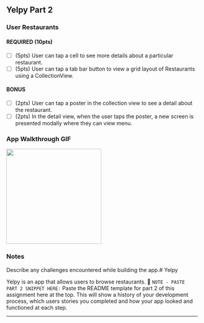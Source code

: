 ## Yelpy Part 2

### User Restaurants

#### REQUIRED (10pts)
- [ ] (5pts) User can tap a cell to see more details about a particular restaurant.
- [ ] (5pts) User can tap a tab bar button to view a grid layout of Restaurants using a CollectionView.

#### BONUS
- [ ] (2pts) User can tap a poster in the collection view to see a detail about the restaurant.
- [ ] (2pts) In the detail view, when the user taps the poster, a new screen is presented modally where they can view menu.

### App Walkthrough GIF

<img src="http://g.recordit.co/diO0T64Sf6.gif" width=250><br>

### Notes
Describe any challenges encountered while building the app.# Yelpy

Yelpy is an app that allows users to browse restaurants.
📝 `NOTE - PASTE PART 2 SNIPPET HERE:` Paste the README template for part 2 of this assignment here at the top. This will show a history of your development process, which users stories you completed and how your app looked and functioned at each step.

---


